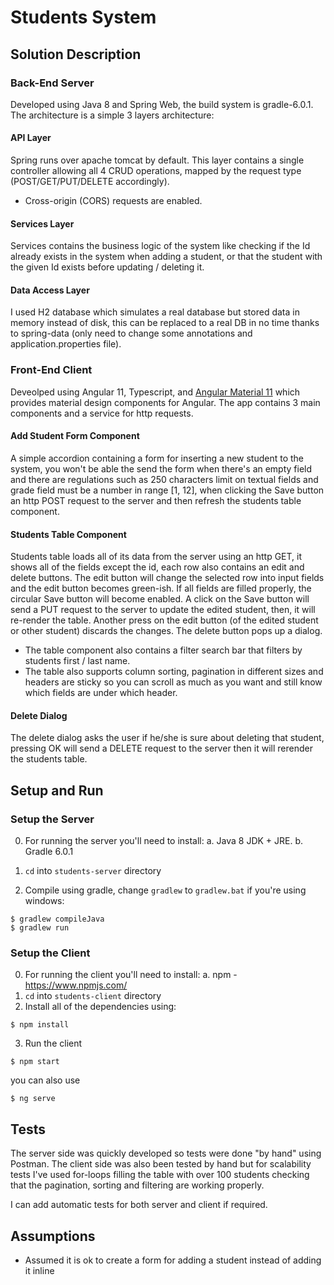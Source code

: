 # Students System
## Solution Description
### Back-End Server
  Developed using Java 8 and Spring Web, the build system is gradle-6.0.1.
  The architecture is a simple 3 layers architecture: 
  #### API Layer
  Spring runs over apache tomcat by default. 
  This layer contains a single controller allowing all 4 CRUD operations, mapped by the request type (POST/GET/PUT/DELETE accordingly).
  - Cross-origin (CORS) requests are enabled.

  #### Services Layer
  Services contains the business logic of the system like checking if the Id already exists in the system when adding a student, or that the student with the given Id exists before updating / deleting it.

  #### Data Access Layer
  I used H2 database which simulates a real database but stored data in memory instead of disk,
  this can be replaced to a real DB in no time thanks to spring-data (only need to change some annotations and application.properties file).
   
### Front-End Client
  Deveolped using Angular 11, Typescript, and [Angular Material 11](https://material.angular.io/) which provides material design components for Angular.
  The app contains 3 main components and a service for http requests.
  
  #### Add Student Form Component
  A simple accordion containing a form for inserting a new student to the system,
  you won't be able the send the form when there's an empty field and there are regulations such as 250 characters limit on textual fields and grade field must be a number in range [1, 12], when clicking the Save button an http POST request to the server and then refresh the students table component.
  
  #### Students Table Component
  Students table loads all of its data from the server using an http GET, it shows all of the fields except the id, each row also contains an edit and delete buttons.
  The edit button will change the selected row into input fields and the edit button becomes green-ish. If all fields are filled properly, the circular Save button will become enabled. A click on the Save button will send a PUT request to the server to update the edited student, then, it will re-render the table. Another press on the edit button (of the edited student or other student) discards the changes.
  The delete button pops up a dialog.

  - The table component also contains a filter search bar that filters by students first / last name.
  - The table also supports column sorting, pagination in different sizes and headers are sticky so you can scroll as much as you want and still know which fields are under which header.

  #### Delete Dialog
  The delete dialog asks the user if he/she is sure about deleting that student, pressing OK will send a DELETE request to the server then it will rerender the students table.

## Setup and Run
  ### Setup the Server
  0. For running the server you'll need to install:
    a. Java 8 JDK + JRE.
    b. Gradle 6.0.1

  1. `cd` into `students-server` directory
  2. Compile using gradle, change `gradlew` to `gradlew.bat` if you're using windows: 
  ```
  $ gradlew compileJava
  $ gradlew run
  ```
  ### Setup the Client
  0. For running the client you'll need to install:
    a. npm - https://www.npmjs.com/
  1. `cd` into `students-client` directory
  2. Install all of the dependencies using:
  ```
  $ npm install
  ```
  3. Run the client
  ```
  $ npm start
  ```
  you can also use
  ```
  $ ng serve
  ```

## Tests
  The server side was quickly developed so tests were done "by hand" using Postman.
  The client side was also been tested by hand but for scalability tests I've used for-loops filling the table with over 100 students checking that the pagination, sorting and filtering are working properly.

  I can add automatic tests for both server and client if required. 

## Assumptions
- Assumed it is ok to create a form for adding a student instead of adding it inline 
